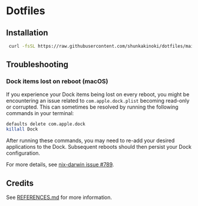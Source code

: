 # Dotfiles

## Installation

```bash
 curl -fsSL https://raw.githubusercontent.com/shunkakinoki/dotfiles/main/install.sh | sh
```

## Troubleshooting

### Dock items lost on reboot (macOS)

If you experience your Dock items being lost on every reboot, you might be encountering an issue related to `com.apple.dock.plist` becoming read-only or corrupted. This can sometimes be resolved by running the following commands in your terminal:

```bash
defaults delete com.apple.dock
killall Dock
```

After running these commands, you may need to re-add your desired applications to the Dock. Subsequent reboots should then persist your Dock configuration.

For more details, see [nix-darwin issue #789](https://github.com/LnL7/nix-darwin/issues/789).

## Credits

See [REFERENCES.md](./REFERENCES.md) for more information.
